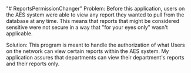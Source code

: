 "# ReportsPermissionChanger" 
Problem:
Before this application, users on the AES system were able to view any report they wanted to pull from the database at any time. This means that reports that might be considered sensitive were not secure in a way that "for your eyes only" wasn't applicable.

Solution:
This program is meant to handle the authorization of what Users on the network can view certain reports within the AES system. My application assures that departments can view their department's reports and their reports only. 
